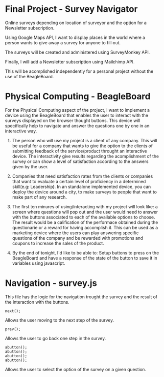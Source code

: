 Final Project - Survey Navigator
=======

Online surveys depending on location of surveyor and the option for a Newsletter subscription.

Using Google Maps API, I want to display places in the world where a person wants to give away a survey for anyone to fill out.

The surveys will be created and administered using SurveyMonkey API.

Finally, I will add a Newsletter subscription using Mailchimp API.

This will be acomplished independently for a personal project without the use of the BeagleBoard.


Physical Computing - BeagleBoard
=======

For the Physical Computing aspect of the project, I want to implement a device using the BeagleBoard that enables the user to interact with the surveys displayed on the browser thought buttons. This device will specifically help to navigate and answer the questions one by one in an interactive way.

1. The person who will use my project is a client of any company. This will be useful for a company that wants to give the option to the clients of submitting feedback of the service/product throught an interactive device. The interactivity give results regarding the acomplishment of the survey or can show a level of satisfaction according to the answers given by the user.

2. Companies that need satisfaction rates from the clients or companies that want to evaluate a certain level of proficiency in a determined skill(e.g: Leadership). In an standalone implemented device, you can deploy the device around a city, to make surveys to people that want to make part of any research. 

3. The first ten minures of using/interacting with my project will look like: a screen where questions will pop out and the user would need to answer with the buttons associated to each of the available options to choose. The result would be a calification of the performace obtained during the questionarie or a reward for having accomplish it. This can be used as a marketing device where the users can play answering specific questions of the company and be rewarded with promotions and coupons to increase the sales of the product.

4. By the end of tonight, I'd like to be able to: Setup buttons to press on the BeagleBoard and have a response of the state of the button to save it in variables using javascript.

Navigation - survey.js
=======

This file has the logic for the navigation trought the survey and the result of the interaction with the buttons.

```
next();
```
Allows the user moving to the next step of the survey.

```
prev();
```
Allows the user to go back one step in the survey.

```
abutton();
abutton();
abutton();
abutton();

```
Allows the user to select the option of the survey on a given question.
